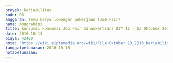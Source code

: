 ```yaml
---
proyek: kerjabilitas
kode: D3
anggaran: Temu karya lowongan pekerjaan (Job Fair)
nama: Anggrahini
title: konsumsi konsumsi Job Fair Dinaskertrans DIY 11 - 13 Oktober 2016
date: 2016-10-13
biaya: 42400
nota: "https://wiki.ciptamedia.org/wiki/File:Oktober_13_2016_kerjabilitas_D3_snack_jobfair_wanitatama_inok388.jpg"
tanggalpelunasan: 2016-10-13
notapelunasan:
---
```

